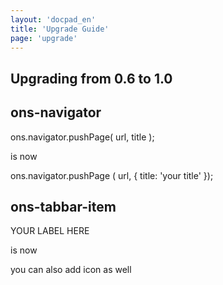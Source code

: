 ```yaml
---
layout: 'docpad_en'
title: 'Upgrade Guide'
page: 'upgrade'
---
```


Upgrading from 0.6 to 1.0
-------------------------

## ons-navigator

  ons.navigator.pushPage( url, title );

is now

  ons.navigator.pushPage ( url, {
    title: 'your title'
  });



## ons-tabbar-item

  <ons-tab-bar-item>
    YOUR LABEL HERE
  </ons-tab-bar-item>

is now
  
  <ons-tab-bar-item
    label="YOUR LABEL HERE">
  </ons-tab-bar-item>

you can also add icon as well

  <ons-tab-bar-item
    label="YOUR LABEL HERE"
    icon="camera">
  </ons-tab-bar-item> 
